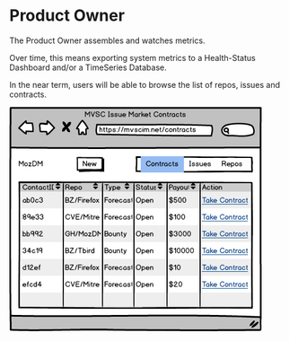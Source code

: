 # Product Owner

The Product Owner assembles and watches metrics.

Over time, this means exporting system metrics to a Health-Status Dashboard
and/or a TimeSeries Database.

In the near term, users will be able to browse the list of repos, issues and
contracts.

![contracts](/img/_ContractList.png)

